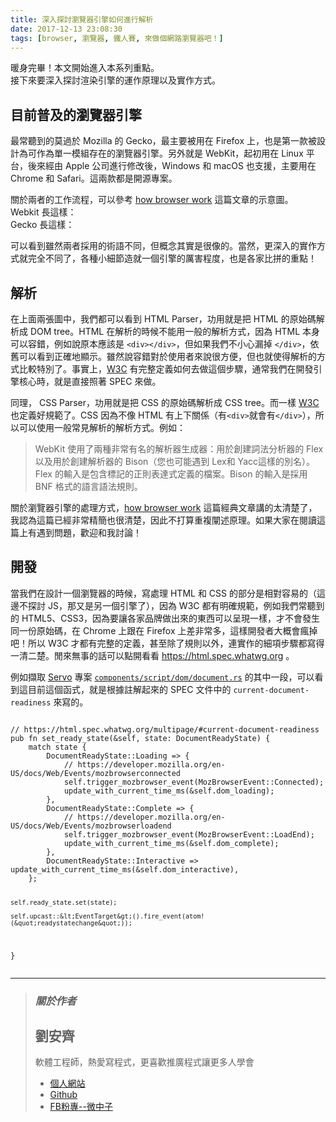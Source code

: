 ```yaml
---
title: 深入探討瀏覽器引擎如何進行解析
date: 2017-12-13 23:08:30
tags: [browser, 瀏覽器, 鐵人賽, 來做個網路瀏覽器吧！]
---
```


                    
&#x6696;&#x8EAB;&#x5B8C;&#x7562;&#xFF01;&#x672C;&#x6587;&#x958B;&#x59CB;&#x9032;&#x5165;&#x672C;&#x7CFB;&#x5217;&#x91CD;&#x9EDE;&#x3002;<br>
&#x63A5;&#x4E0B;&#x4F86;&#x8981;&#x6DF1;&#x5165;&#x63A2;&#x8A0E;&#x6E32;&#x67D3;&#x5F15;&#x64CE;&#x7684;&#x904B;&#x4F5C;&#x539F;&#x7406;&#x4EE5;&#x53CA;&#x5BE6;&#x4F5C;&#x65B9;&#x5F0F;&#x3002;</p>
<h2>&#x76EE;&#x524D;&#x666E;&#x53CA;&#x7684;&#x700F;&#x89BD;&#x5668;&#x5F15;&#x64CE;</h2>
<p>&#x6700;&#x5E38;&#x807D;&#x5230;&#x7684;&#x83AB;&#x904E;&#x65BC; Mozilla &#x7684; Gecko&#xFF0C;&#x6700;&#x4E3B;&#x8981;&#x88AB;&#x7528;&#x5728; Firefox &#x4E0A;&#xFF0C;&#x4E5F;&#x662F;&#x7B2C;&#x4E00;&#x6B3E;&#x88AB;&#x8A2D;&#x8A08;&#x70BA;&#x53EF;&#x4F5C;&#x70BA;&#x55AE;&#x4E00;&#x6A21;&#x7D44;&#x5B58;&#x5728;&#x7684;&#x700F;&#x89BD;&#x5668;&#x5F15;&#x64CE;&#x3002;&#x53E6;&#x5916;&#x5C31;&#x662F; WebKit&#xFF0C;&#x8D77;&#x521D;&#x7528;&#x5728; Linux &#x5E73;&#x53F0;&#xFF0C;&#x5F8C;&#x4F86;&#x7D93;&#x7531; Apple &#x516C;&#x53F8;&#x9032;&#x884C;&#x4FEE;&#x6539;&#x5F8C;&#xFF0C;Windows &#x548C; macOS &#x4E5F;&#x652F;&#x63F4;&#xFF0C;&#x4E3B;&#x8981;&#x7528;&#x5728; Chrome &#x548C; Safari&#x3002;&#x9019;&#x5169;&#x6B3E;&#x90FD;&#x662F;&#x958B;&#x6E90;&#x5C08;&#x6848;&#x3002;</p>
<p>&#x95DC;&#x65BC;&#x5169;&#x8005;&#x7684;&#x5DE5;&#x4F5C;&#x6D41;&#x7A0B;&#xFF0C;&#x53EF;&#x4EE5;&#x53C3;&#x8003; <a href="https://www.html5rocks.com/zh/tutorials/internals/howbrowserswork/" target="_blank">how browser work</a> &#x9019;&#x7BC7;&#x6587;&#x7AE0;&#x7684;&#x793A;&#x610F;&#x5716;&#x3002;<br>
Webkit &#x9577;&#x9019;&#x6A23;&#xFF1A;<br>
<img src="https://www.html5rocks.com/zh/tutorials/internals/howbrowserswork/webkitflow.png" alt><br>
Gecko &#x9577;&#x9019;&#x6A23;&#xFF1A;<br>
<img src="https://www.html5rocks.com/zh/tutorials/internals/howbrowserswork/image008.jpg" alt></p>
<p>&#x53EF;&#x4EE5;&#x770B;&#x5230;&#x96D6;&#x7136;&#x5169;&#x8005;&#x63A1;&#x7528;&#x7684;&#x8853;&#x8A9E;&#x4E0D;&#x540C;&#xFF0C;&#x4F46;&#x6982;&#x5FF5;&#x5176;&#x5BE6;&#x662F;&#x5F88;&#x50CF;&#x7684;&#x3002;&#x7576;&#x7136;&#xFF0C;&#x66F4;&#x6DF1;&#x5165;&#x7684;&#x5BE6;&#x4F5C;&#x65B9;&#x5F0F;&#x5C31;&#x5B8C;&#x5168;&#x4E0D;&#x540C;&#x4E86;&#xFF0C;&#x5404;&#x7A2E;&#x5C0F;&#x7D30;&#x7BC0;&#x9020;&#x5C31;&#x4E00;&#x500B;&#x5F15;&#x64CE;&#x7684;&#x53B2;&#x5BB3;&#x7A0B;&#x5EA6;&#xFF0C;&#x4E5F;&#x662F;&#x5404;&#x5BB6;&#x6BD4;&#x62FC;&#x7684;&#x91CD;&#x9EDE;&#xFF01;</p>
<h2>&#x89E3;&#x6790;</h2>
<p>&#x5728;&#x4E0A;&#x9762;&#x5169;&#x5F35;&#x5716;&#x4E2D;&#xFF0C;&#x6211;&#x5011;&#x90FD;&#x53EF;&#x4EE5;&#x770B;&#x5230; HTML Parser&#xFF0C;&#x529F;&#x7528;&#x5C31;&#x662F;&#x628A; HTML &#x7684;&#x539F;&#x59CB;&#x78BC;&#x89E3;&#x6790;&#x6210; DOM tree&#x3002;HTML &#x5728;&#x89E3;&#x6790;&#x7684;&#x6642;&#x5019;&#x4E0D;&#x80FD;&#x7528;&#x4E00;&#x822C;&#x7684;&#x89E3;&#x6790;&#x65B9;&#x5F0F;&#xFF0C;&#x56E0;&#x70BA; HTML &#x672C;&#x8EAB;&#x53EF;&#x4EE5;&#x5BB9;&#x932F;&#xFF0C;&#x4F8B;&#x5982;&#x8AAA;&#x539F;&#x672C;&#x61C9;&#x8A72;&#x662F; <code>&lt;div&gt;&lt;/div&gt;</code>&#xFF0C;&#x4F46;&#x5982;&#x679C;&#x6211;&#x5011;&#x4E0D;&#x5C0F;&#x5FC3;&#x6F0F;&#x6389; <code>&lt;/div&gt;</code>&#xFF0C;&#x4F9D;&#x820A;&#x53EF;&#x4EE5;&#x770B;&#x5230;&#x6B63;&#x78BA;&#x5730;&#x986F;&#x793A;&#x3002;&#x96D6;&#x7136;&#x8AAA;&#x5BB9;&#x932F;&#x5C0D;&#x65BC;&#x4F7F;&#x7528;&#x8005;&#x4F86;&#x8AAA;&#x5F88;&#x65B9;&#x4FBF;&#xFF0C;&#x4F46;&#x4E5F;&#x5C31;&#x4F7F;&#x5F97;&#x89E3;&#x6790;&#x7684;&#x65B9;&#x5F0F;&#x6BD4;&#x8F03;&#x7279;&#x5225;&#x4E86;&#x3002;&#x4E8B;&#x5BE6;&#x4E0A;&#xFF0C;<a href="https://www.w3.org/TR/html5/syntax.html#html-parser" target="_blank">W3C</a> &#x6709;&#x5B8C;&#x6574;&#x5B9A;&#x7FA9;&#x5982;&#x4F55;&#x53BB;&#x505A;&#x9019;&#x500B;&#x6B65;&#x9A5F;&#xFF0C;&#x901A;&#x5E38;&#x6211;&#x5011;&#x5728;&#x958B;&#x767C;&#x5F15;&#x64CE;&#x6838;&#x5FC3;&#x6642;&#xFF0C;&#x5C31;&#x662F;&#x76F4;&#x63A5;&#x7167;&#x8457; SPEC &#x4F86;&#x505A;&#x3002;</p>
<p>&#x540C;&#x7406;&#xFF0C; CSS Parser&#xFF0C;&#x529F;&#x7528;&#x5C31;&#x662F;&#x628A; CSS &#x7684;&#x539F;&#x59CB;&#x78BC;&#x89E3;&#x6790;&#x6210; CSS tree&#x3002;&#x800C;&#x4E00;&#x6A23; <a href="https://www.w3.org/TR/CSS2/grammar.html" target="_blank">W3C</a> &#x4E5F;&#x5B9A;&#x7FA9;&#x597D;&#x898F;&#x7BC4;&#x4E86;&#x3002;CSS &#x56E0;&#x70BA;&#x4E0D;&#x50CF; HTML &#x6709;&#x4E0A;&#x4E0B;&#x95DC;&#x4FC2;&#xFF08;&#x6709;<code>&lt;div&gt;</code>&#x5C31;&#x6703;&#x6709;<code>&lt;/div&gt;</code>&#xFF09;&#xFF0C;&#x6240;&#x4EE5;&#x53EF;&#x4EE5;&#x4F7F;&#x7528;&#x4E00;&#x822C;&#x5E38;&#x898B;&#x89E3;&#x6790;&#x7684;&#x89E3;&#x6790;&#x65B9;&#x5F0F;&#x3002;&#x4F8B;&#x5982;&#xFF1A;</p>
<blockquote>
<p>WebKit &#x4F7F;&#x7528;&#x4E86;&#x5169;&#x7A2E;&#x975E;&#x5E38;&#x6709;&#x540D;&#x7684;&#x89E3;&#x6790;&#x5668;&#x751F;&#x6210;&#x5668;&#xFF1A;&#x7528;&#x65BC;&#x5275;&#x5EFA;&#x8A5E;&#x6CD5;&#x5206;&#x6790;&#x5668;&#x7684; Flex &#x4EE5;&#x53CA;&#x7528;&#x65BC;&#x5275;&#x5EFA;&#x89E3;&#x6790;&#x5668;&#x7684; Bison&#xFF08;&#x60A8;&#x4E5F;&#x53EF;&#x80FD;&#x9047;&#x5230; Lex&#x548C; Yacc&#x9019;&#x6A23;&#x7684;&#x5225;&#x540D;&#xFF09;&#x3002;Flex &#x7684;&#x8F38;&#x5165;&#x662F;&#x5305;&#x542B;&#x6A19;&#x8A18;&#x7684;&#x6B63;&#x5247;&#x8868;&#x9054;&#x5F0F;&#x5B9A;&#x7FA9;&#x7684;&#x6A94;&#x6848;&#x3002;Bison &#x7684;&#x8F38;&#x5165;&#x662F;&#x63A1;&#x7528; BNF &#x683C;&#x5F0F;&#x7684;&#x8A9E;&#x8A00;&#x8A9E;&#x6CD5;&#x898F;&#x5247;&#x3002;</p>
</blockquote>
<p>&#x95DC;&#x65BC;&#x700F;&#x89BD;&#x5668;&#x5F15;&#x64CE;&#x7684;&#x8655;&#x7406;&#x65B9;&#x5F0F;&#xFF0C;<a href="https://www.html5rocks.com/zh/tutorials/internals/howbrowserswork/" target="_blank">how browser work</a> &#x9019;&#x7BC7;&#x7D93;&#x5178;&#x6587;&#x7AE0;&#x8B1B;&#x7684;&#x592A;&#x6E05;&#x695A;&#x4E86;&#xFF0C;&#x6211;&#x8A8D;&#x70BA;&#x9019;&#x7BC7;&#x5DF2;&#x7D93;&#x975E;&#x5E38;&#x7CBE;&#x7C21;&#x4E5F;&#x5F88;&#x6E05;&#x695A;&#xFF0C;&#x56E0;&#x6B64;&#x4E0D;&#x6253;&#x7B97;&#x91CD;&#x8907;&#x95E1;&#x8FF0;&#x539F;&#x7406;&#x3002;&#x5982;&#x679C;&#x5927;&#x5BB6;&#x5728;&#x95B1;&#x8B80;&#x9019;&#x7BC7;&#x4E0A;&#x6709;&#x9047;&#x5230;&#x554F;&#x984C;&#xFF0C;&#x6B61;&#x8FCE;&#x548C;&#x6211;&#x8A0E;&#x8AD6;&#xFF01;</p>
<h2>&#x958B;&#x767C;</h2>
<p>&#x7576;&#x6211;&#x5011;&#x5728;&#x8A2D;&#x8A08;&#x4E00;&#x500B;&#x700F;&#x89BD;&#x5668;&#x7684;&#x6642;&#x5019;&#xFF0C;&#x5BEB;&#x8655;&#x7406; HTML &#x548C; CSS &#x7684;&#x90E8;&#x5206;&#x662F;&#x76F8;&#x5C0D;&#x5BB9;&#x6613;&#x7684;&#xFF08;&#x9019;&#x908A;&#x4E0D;&#x63A2;&#x8A0E; JS&#xFF0C;&#x90A3;&#x53C8;&#x662F;&#x53E6;&#x4E00;&#x500B;&#x5F15;&#x64CE;&#x4E86;&#xFF09;&#xFF0C;&#x56E0;&#x70BA; W3C &#x90FD;&#x6709;&#x660E;&#x78BA;&#x898F;&#x7BC4;&#xFF0C;&#x4F8B;&#x5982;&#x6211;&#x5011;&#x5E38;&#x807D;&#x5230;&#x7684; HTML5&#x3001;CSS3&#xFF0C;&#x56E0;&#x70BA;&#x8981;&#x8B93;&#x5404;&#x5BB6;&#x54C1;&#x724C;&#x505A;&#x51FA;&#x4F86;&#x7684;&#x6771;&#x897F;&#x53EF;&#x4EE5;&#x5448;&#x73FE;&#x4E00;&#x6A23;&#xFF0C;&#x624D;&#x4E0D;&#x6703;&#x767C;&#x751F;&#x540C;&#x4E00;&#x4EFD;&#x539F;&#x59CB;&#x78BC;&#xFF0C;&#x5728; Chrome &#x4E0A;&#x8DDF;&#x5728; Firefox &#x4E0A;&#x5DEE;&#x975E;&#x5E38;&#x591A;&#xFF0C;&#x9019;&#x6A23;&#x958B;&#x767C;&#x8005;&#x5927;&#x6982;&#x6703;&#x760B;&#x6389;&#x5427;&#xFF01;&#x6240;&#x4EE5; W3C &#x624D;&#x90FD;&#x6709;&#x5B8C;&#x6574;&#x7684;&#x5B9A;&#x7FA9;&#xFF0C;&#x751A;&#x81F3;&#x9664;&#x4E86;&#x898F;&#x5247;&#x4EE5;&#x5916;&#xFF0C;&#x9023;&#x5BE6;&#x4F5C;&#x7684;&#x7D30;&#x9805;&#x6B65;&#x9A5F;&#x90FD;&#x5BEB;&#x5F97;&#x4E00;&#x6E05;&#x4E8C;&#x695A;&#x3002;&#x9592;&#x4F86;&#x7121;&#x4E8B;&#x7684;&#x8A71;&#x53EF;&#x4EE5;&#x9EDE;&#x958B;&#x770B;&#x770B; <a href="https://html.spec.whatwg.org" target="_blank">https://html.spec.whatwg.org</a> &#x3002;</p>
<p>&#x4F8B;&#x5982;&#x64F7;&#x53D6; <a href="https://github.com/servo/servo" target="_blank">Servo</a> &#x5C08;&#x6848; <a href="https://github.com/servo/servo/blob/master/components/script/dom/document.rs" target="_blank"><code>components/script/dom/document.rs</code></a> &#x7684;&#x5176;&#x4E2D;&#x4E00;&#x6BB5;&#xFF0C;&#x53EF;&#x4EE5;&#x770B;&#x5230;&#x9019;&#x76EE;&#x524D;&#x9019;&#x500B;&#x51FD;&#x5F0F;&#xFF0C;&#x5C31;&#x662F;&#x6839;&#x64DA;&#x8A3B;&#x89E3;&#x8D77;&#x4F86;&#x7684; SPEC &#x6587;&#x4EF6;&#x4E2D;&#x7684; <code>current-document-readiness</code> &#x4F86;&#x5BEB;&#x7684;&#x3002;</p>
<pre><code>
// https://html.spec.whatwg.org/multipage/#current-document-readiness
pub fn set_ready_state(&amp;self, state: DocumentReadyState) {
    match state {
        DocumentReadyState::Loading =&gt; {
            // https://developer.mozilla.org/en-US/docs/Web/Events/mozbrowserconnected
            self.trigger_mozbrowser_event(MozBrowserEvent::Connected);
            update_with_current_time_ms(&amp;self.dom_loading);
        },
        DocumentReadyState::Complete =&gt; {
            // https://developer.mozilla.org/en-US/docs/Web/Events/mozbrowserloadend
            self.trigger_mozbrowser_event(MozBrowserEvent::LoadEnd);
            update_with_current_time_ms(&amp;self.dom_complete);
        },
        DocumentReadyState::Interactive =&gt; update_with_current_time_ms(&amp;self.dom_interactive),
    };

    self.ready_state.set(state);

    self.upcast::&lt;EventTarget&gt;().fire_event(atom!(&quot;readystatechange&quot;));
}
</code></pre>
<hr>
<blockquote>
<h3><em><strong>&#x95DC;&#x65BC;&#x4F5C;&#x8005;</strong></em></h3>
<h2>&#x5289;&#x5B89;&#x9F4A;</h2>
<p>&#x8EDF;&#x9AD4;&#x5DE5;&#x7A0B;&#x5E2B;&#xFF0C;&#x71B1;&#x611B;&#x5BEB;&#x7A0B;&#x5F0F;&#xFF0C;&#x66F4;&#x559C;&#x6B61;&#x63A8;&#x5EE3;&#x7A0B;&#x5F0F;&#x8B93;&#x66F4;&#x591A;&#x4EBA;&#x5B78;&#x6703;</p>
<ul>
<li>
<a href="https://tigercosmos.github.io" target="_blank">&#x500B;&#x4EBA;&#x7DB2;&#x7AD9;</a>
</li>
<li>
<a href="https://github.com/tigercosmos" target="_blank">Github</a>
</li>
<li>
<a href="https://www.facebook.com/CodingNeutrino/" target="_blank">FB&#x7C89;&#x5C08;--&#x5FAE;&#x4E2D;&#x5B50;</a>
</li>
</ul>
</blockquote>
 <br>
                                                    </div>
                    </div>
                
